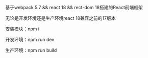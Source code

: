 基于webpack 5.7 && react 18 && rect-dom 18搭建的React前端框架

无论是开发环境还是生产环境react 18兼容之前的17版本

安装模块：npm i

开发环境：npm run dev

生产环境：npm run build